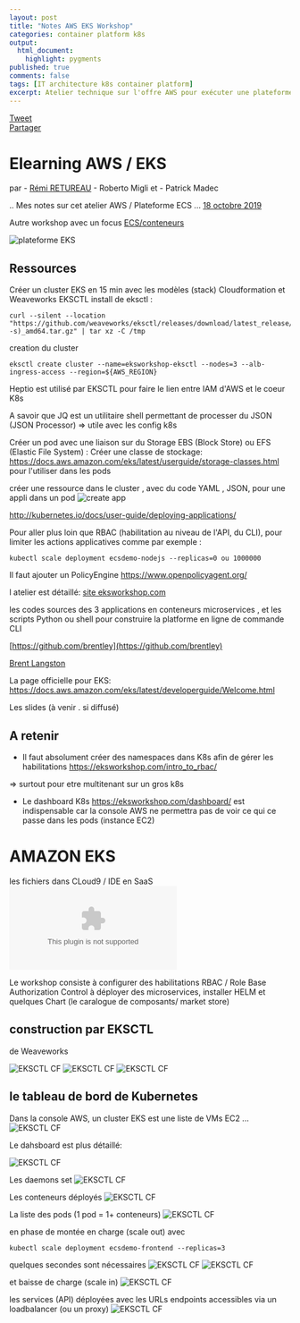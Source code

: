 ```yaml
---
layout: post
title: "Notes AWS EKS Workshop"
categories: container platform k8s
output:
  html_document:
    highlight: pygments
published: true
comments: false
tags: [IT architecture k8s container platform]
excerpt: Atelier technique sur l'offre AWS pour exécuter une plateforme Kubernetes / EKS
---
```

<div class="social-media-list">
<a href="https://twitter.com/share?ref_src=twsrc%5Etfw" class="twitter-share-button" data-show-count="false">Tweet</a>
<script type="IN/Share" data-url="{{ site.url }}{{ page.url }}"></script>
<div class="fb-share-button" data-href="{{ site.url }}{{ page.url }}" data-layout="button" data-size="small"><a target="_blank" href="https://www.facebook.com/sharer/sharer.php?u={{ site.url }}{{ page.url }}" class="fb-xfbml-parse-ignore">Partager</a></div>
</div>

# Elearning AWS / EKS
par - [Rémi RETUREAU](https://www.linkedin.com/in/remiretureau/)
    - Roberto Migli et
    - Patrick Madec


.. Mes notes sur cet atelier AWS / Plateforme ECS ...
[18 octobre 2019](https://www.aws.training/learningobject/ilt?id=37901)

Autre workshop avec un focus [ECS/conteneurs](https://www.aws.training/learningobject/ilt?id=31682)

![plateforme EKS ](/images/20191018-AWSworkshop/architecture_control_and_data_overview-.png)

## Ressources
Créer un cluster EKS en 15 min avec les modèles (stack) Cloudformation et Weaveworks EKSCTL 
install de eksctl :
```
curl --silent --location "https://github.com/weaveworks/eksctl/releases/download/latest_release/eksctl_$(uname -s)_amd64.tar.gz" | tar xz -C /tmp
```
creation du cluster
```
eksctl create cluster --name=eksworkshop-eksctl --nodes=3 --alb-ingress-access --region=${AWS_REGION}
```
Heptio est utilisé par EKSCTL pour faire le lien entre IAM d'AWS et le coeur K8s

A savoir que JQ est un utilitaire shell permettant de processer du JSON (JSON Processor) => utile avec les config k8s

Créer un pod avec une liaison sur du Storage EBS (Block Store) ou EFS (Elastic File System) :
Créer une classe de stockage: https://docs.aws.amazon.com/eks/latest/userguide/storage-classes.html pour l'utiliser dans les pods


créer une ressource dans le cluster , avec du code YAML , JSON,  pour une appli dans un pod
![create app ](/images/20191018-AWSworkshop/dashboardK8s_CreateApp.png)

http://kubernetes.io/docs/user-guide/deploying-applications/


Pour aller plus loin que RBAC (habilitation au niveau de l'API, du CLI), pour limiter les actions applicatives comme par exemple :
```
kubectl scale deployment ecsdemo-nodejs --replicas=0 ou 1000000
```
Il faut ajouter un PolicyEngine  https://www.openpolicyagent.org/

l atelier est détaillé:
[site eksworkshop.com](https://eksworkshop.com/)

les codes sources des 3 applications en conteneurs microservices , et les scripts Python ou shell pour construire la platforme en ligne de commande CLI

[https://github.com/brentley](https://github.com/brentley)

[Brent Langston](https://www.linkedin.com/in/brentley/)


La page officielle pour EKS:
https://docs.aws.amazon.com/eks/latest/developerguide/Welcome.html

Les slides (à venir . si diffusé)

## A retenir

- Il faut absolument créer des namespaces dans K8s afin de gérer les habilitations
https://eksworkshop.com/intro_to_rbac/

=> surtout pour etre multitenant sur un gros k8s


- Le dashboard K8s https://eksworkshop.com/dashboard/ est indispensable car la console AWS ne permettra pas de voir ce qui ce passe dans les pods (instance EC2)


# AMAZON EKS

les fichiers dans CLoud9 / IDE en SaaS 
![envrionnement cloud9 ](/files/Guillaume_EKS.zip)

Le workshop consiste à configurer des habilitations RBAC / Role Base Authorization Control
à déployer des microservices, installer HELM et quelques Chart (le caralogue de composants/ market store)
## construction par EKSCTL 
de Weaveworks

![EKSCTL CF ](/images/20191018-AWSworkshop/CloudFormation_EKSCTL1.png)
![EKSCTL CF ](/images/20191018-AWSworkshop/CloudFormation_EKSCTL2.png)
![EKSCTL CF ](/images/20191018-AWSworkshop/CloudFormation_EKSCTL3.png)

## le tableau de bord de Kubernetes

Dans la console AWS, un cluster EKS est une liste de VMs EC2 ...
![EKSCTL CF ](/images/20191018-AWSworkshop/InstancesEC2_EKSCTL.png)

Le dahsboard est plus détaillé:

![EKSCTL CF ](/images/20191018-AWSworkshop/dashboardK8s.png)

Les daemons set 
![EKSCTL CF ](/images/20191018-AWSworkshop/dashboardK8s_daemonSets.png)

Les conteneurs déployés 
![EKSCTL CF ](/images/20191018-AWSworkshop/dashboardK8s_deployment_allnamespaces.png)

La liste des pods (1 pod = 1+ conteneurs)
![EKSCTL CF ](/images/20191018-AWSworkshop/dashboardK8s_pods_allnamespaces.png)

en phase de montée en charge (scale out) avec 
```
kubectl scale deployment ecsdemo-frontend --replicas=3 
```
quelques secondes sont nécessaires
![EKSCTL CF ](/images/20191018-AWSworkshop/dashboardK8s_nodes_before_scaleOut.png)
![EKSCTL CF ](/images/20191018-AWSworkshop/dashboardK8s_pending.png)

et baisse de charge (scale in)
![EKSCTL CF ](/images/20191018-AWSworkshop/dashboardK8s_nodes_after_scaleOut.png)

les services (API) déployées avec les URLs endpoints accessibles via un loadbalancer (ou un proxy)
![EKSCTL CF ](/images/20191018-AWSworkshop/dashboardK8s_services.png)
